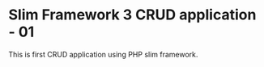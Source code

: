 # Slim Framework 3 CRUD application - 01
This is first CRUD application using PHP slim framework.


